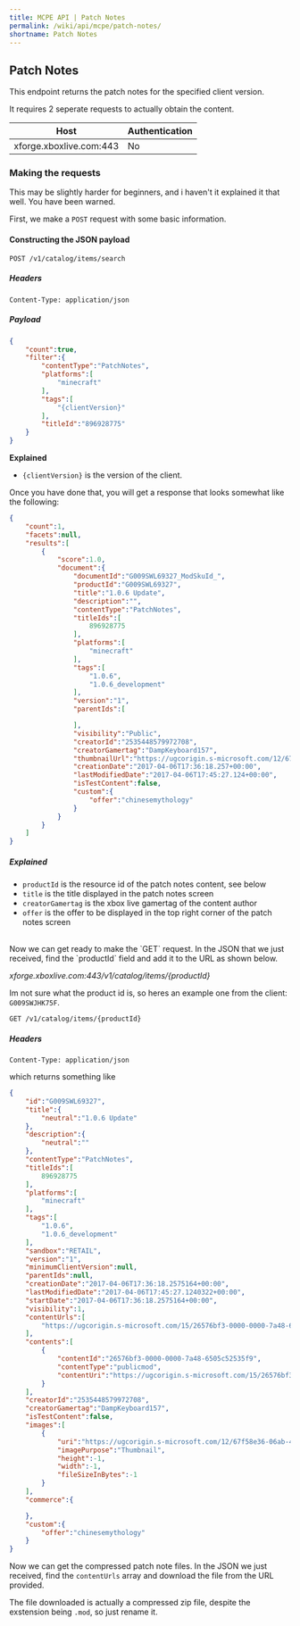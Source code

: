 ```yaml
---
title: MCPE API | Patch Notes
permalink: /wiki/api/mcpe/patch-notes/
shortname: Patch Notes
---
```

## Patch Notes
This endpoint returns the patch notes for the specified client version. 

It requires 2 seperate requests to actually obtain the content.

|Host|Authentication|
|----|--------------|
|xforge.xboxlive.com:443|No|

### Making the requests
This may be slightly harder for beginners, and i haven't it explained it that well. You have been warned.

First, we make a `POST` request with some basic information.

#### Constructing the JSON payload
  
```
POST /v1/catalog/items/search
```
  
##### Headers
```http
Content-Type: application/json
```
  
##### Payload
```json
{
    "count":true,
    "filter":{
        "contentType":"PatchNotes",
        "platforms":[
            "minecraft"
        ],
        "tags":[
            "{clientVersion}"
        ],
        "titleId":"896928775"
    }
}
```
  
**Explained**  
* `{clientVersion}` is the version of the client.  
  
Once you have done that, you will get a response that looks somewhat like the following:

```json
{
    "count":1,
    "facets":null,
    "results":[
        {
            "score":1.0,
            "document":{
                "documentId":"G009SWL69327_ModSkuId_",
                "productId":"G009SWL69327",
                "title":"1.0.6 Update",
                "description":"",
                "contentType":"PatchNotes",
                "titleIds":[
                    896928775
                ],
                "platforms":[
                    "minecraft"
                ],
                "tags":[
                    "1.0.6",
                    "1.0.6_development"
                ],
                "version":"1",
                "parentIds":[

                ],
                "visibility":"Public",
                "creatorId":"2535448579972708",
                "creatorGamertag":"DampKeyboard157",
                "thumbnailUrl":"https://ugcorigin.s-microsoft.com/12/67f58e36-06ab-4639-97dd-4a51ac1df0d7/550/profile.jpg",
                "creationDate":"2017-04-06T17:36:18.257+00:00",
                "lastModifiedDate":"2017-04-06T17:45:27.124+00:00",
                "isTestContent":false,
                "custom":{
                    "offer":"chinesemythology"
                }
            }
        }
    ]
}
```

##### Explained
* `productId` is the resource id of the patch notes content, see below  
* `title` is the title displayed in the patch notes screen  
* `creatorGamertag` is the xbox live gamertag of the content author  
* `offer` is the offer to be displayed in the top right corner of the patch notes screen  
  
<br>
Now we can get ready to make the `GET` request. In the JSON that we just received, find the `productId` field and add it to the URL as shown below.

*xforge.xboxlive.com:443/v1/catalog/items/{productId}*

Im not sure what the product id is, so heres an example one from the client: `G009SWJHK75F`.
  
```
GET /v1/catalog/items/{productId}
```

##### Headers
```http
Content-Type: application/json
```

which returns something like

```json
{
    "id":"G009SWL69327",
    "title":{
        "neutral":"1.0.6 Update"
    },
    "description":{
        "neutral":""
    },
    "contentType":"PatchNotes",
    "titleIds":[
        896928775
    ],
    "platforms":[
        "minecraft"
    ],
    "tags":[
        "1.0.6",
        "1.0.6_development"
    ],
    "sandbox":"RETAIL",
    "version":"1",
    "minimumClientVersion":null,
    "parentIds":null,
    "creationDate":"2017-04-06T17:36:18.2575164+00:00",
    "lastModifiedDate":"2017-04-06T17:45:27.1240322+00:00",
    "startDate":"2017-04-06T17:36:18.2575164+00:00",
    "visibility":1,
    "contentUrls":[
        "https://ugcorigin.s-microsoft.com/15/26576bf3-0000-0000-7a48-6505c52535f9/680/mod.mod"
    ],
    "contents":[
        {
            "contentId":"26576bf3-0000-0000-7a48-6505c52535f9",
            "contentType":"publicmod",
            "contentUri":"https://ugcorigin.s-microsoft.com/15/26576bf3-0000-0000-7a48-6505c52535f9/680/mod.mod"
        }
    ],
    "creatorId":"2535448579972708",
    "creatorGamertag":"DampKeyboard157",
    "isTestContent":false,
    "images":[
        {
            "uri":"https://ugcorigin.s-microsoft.com/12/67f58e36-06ab-4639-97dd-4a51ac1df0d7/550/profile.jpg",
            "imagePurpose":"Thumbnail",
            "height":-1,
            "width":-1,
            "fileSizeInBytes":-1
        }
    ],
    "commerce":{

    },
    "custom":{
        "offer":"chinesemythology"
    }
}
```
  
Now we can get the compressed patch note files. In the JSON we just received, find the `contentUrls` array and download the file from the URL provided.

The file downloaded is actually a compressed zip file, despite the exstension being `.mod`, so just rename it.
